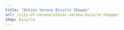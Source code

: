 ```yaml
---
title: "Atkins Verona Bicycle Shoppe"
url: /city-of-verona/atkins-verona-bicycle-shoppe/
shop: bicycle
---
```

